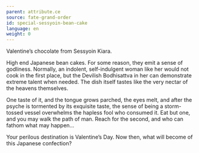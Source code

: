 ```yaml
---
parent: attribute.ce
source: fate-grand-order
id: special-sessyoin-bean-cake
language: en
weight: 0
---
```


Valentine’s chocolate from Sessyoin Kiara.

High end Japanese bean cakes. For some reason, they emit a sense of godliness.
Normally, an indolent, self-indulgent woman like her would not cook in the first place, but the Devilish Bodhisattva in her can demonstrate extreme talent when needed. The dish itself tastes like the very nectar of the heavens themselves.

One taste of it, and the tongue grows parched, the eyes melt, and after the psyche is tormented by its exquisite taste, the sense of being a storm-tossed vessel overwhelms the hapless fool who consumed it.
Eat but one, and you may walk the path of man.
Reach for the second, and who can fathom what may happen…

Your perilous destination is Valentine’s Day.
Now then, what will become of this Japanese confection?

